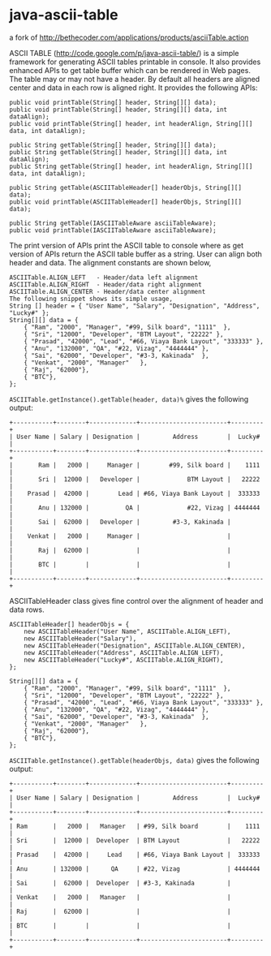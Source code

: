 java-ascii-table
================

a fork of http://bethecoder.com/applications/products/asciiTable.action

ASCII TABLE (http://code.google.com/p/java-ascii-table/) is a simple framework for generating ASCII tables printable in console. It also provides enhanced APIs to get table buffer which can be rendered in Web pages. The table may or may not have a header. By default all headers are aligned center and data in each row is aligned right. It provides the following APIs:

```
public void printTable(String[] header, String[][] data);
public void printTable(String[] header, String[][] data, int dataAlign);
public void printTable(String[] header, int headerAlign, String[][] data, int dataAlign);

public String getTable(String[] header, String[][] data);
public String getTable(String[] header, String[][] data, int dataAlign);
public String getTable(String[] header, int headerAlign, String[][] data, int dataAlign);

public String getTable(ASCIITableHeader[] headerObjs, String[][] data);
public void printTable(ASCIITableHeader[] headerObjs, String[][] data);

public String getTable(IASCIITableAware asciiTableAware);
public void printTable(IASCIITableAware asciiTableAware);
```

The print version of APIs print the ASCII table to console where as get version of APIs return the ASCII table buffer as a string. User can align both header and data. The alignment constants are shown below,

```
ASCIITable.ALIGN_LEFT   - Header/data left alignment
ASCIITable.ALIGN_RIGHT  - Header/data right alignment
ASCIITable.ALIGN_CENTER - Header/data center alignment
The following snippet shows its simple usage,
String [] header = { "User Name", "Salary", "Designation", "Address", "Lucky#" };
String[][] data = {
	{ "Ram", "2000", "Manager", "#99, Silk board", "1111"  },
	{ "Sri", "12000", "Developer", "BTM Layout", "22222" },
	{ "Prasad", "42000", "Lead", "#66, Viaya Bank Layout", "333333" },
	{ "Anu", "132000", "QA", "#22, Vizag", "4444444" },
	{ "Sai", "62000", "Developer", "#3-3, Kakinada"  },
	{ "Venkat", "2000", "Manager"   },
	{ "Raj", "62000"},
	{ "BTC"},
};
```

`ASCIITable.getInstance().getTable(header, data)%` gives the following output:

```
+-----------+--------+-------------+------------------------+---------+
| User Name | Salary | Designation |         Address        |  Lucky# |
+-----------+--------+-------------+------------------------+---------+
|       Ram |   2000 |     Manager |        #99, Silk board |    1111 |
|       Sri |  12000 |   Developer |             BTM Layout |   22222 |
|    Prasad |  42000 |        Lead | #66, Viaya Bank Layout |  333333 |
|       Anu | 132000 |          QA |             #22, Vizag | 4444444 |
|       Sai |  62000 |   Developer |         #3-3, Kakinada |         |
|    Venkat |   2000 |     Manager |                        |         |
|       Raj |  62000 |             |                        |         |
|       BTC |        |             |                        |         |
+-----------+--------+-------------+------------------------+---------+
```

ASCIITableHeader class gives fine control over the alignment of header and data rows.

```
ASCIITableHeader[] headerObjs = {
	new ASCIITableHeader("User Name", ASCIITable.ALIGN_LEFT),
	new ASCIITableHeader("Salary"),
	new ASCIITableHeader("Designation", ASCIITable.ALIGN_CENTER),
	new ASCIITableHeader("Address", ASCIITable.ALIGN_LEFT),
	new ASCIITableHeader("Lucky#", ASCIITable.ALIGN_RIGHT),
};

String[][] data = {
	{ "Ram", "2000", "Manager", "#99, Silk board", "1111"  },
	{ "Sri", "12000", "Developer", "BTM Layout", "22222" },
	{ "Prasad", "42000", "Lead", "#66, Viaya Bank Layout", "333333" },
	{ "Anu", "132000", "QA", "#22, Vizag", "4444444" },
	{ "Sai", "62000", "Developer", "#3-3, Kakinada"  },
	{ "Venkat", "2000", "Manager"   },
	{ "Raj", "62000"},
	{ "BTC"},
};
```

`ASCIITable.getInstance().getTable(headerObjs, data)` gives the following output:

```
+-----------+--------+-------------+------------------------+---------+
| User Name | Salary | Designation |         Address        |  Lucky# |
+-----------+--------+-------------+------------------------+---------+
| Ram       |   2000 |   Manager   | #99, Silk board        |    1111 |
| Sri       |  12000 |  Developer  | BTM Layout             |   22222 |
| Prasad    |  42000 |     Lead    | #66, Viaya Bank Layout |  333333 |
| Anu       | 132000 |      QA     | #22, Vizag             | 4444444 |
| Sai       |  62000 |  Developer  | #3-3, Kakinada         |         |
| Venkat    |   2000 |   Manager   |                        |         |
| Raj       |  62000 |             |                        |         |
| BTC       |        |             |                        |         |
+-----------+--------+-------------+------------------------+---------+
```
